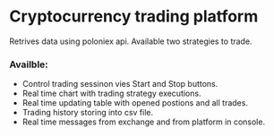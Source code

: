 # Cryptocurrency trading platform

Retrives data using poloniex api. Available two strategies to trade.

### Availble:
* Control trading sessinon vies Start and Stop buttons.
* Real time chart with trading strategy executions.
* Real time updating table with opened postions and all trades.
* Trading history storing into csv file.
* Real time messages from exchange and from platform in console.
